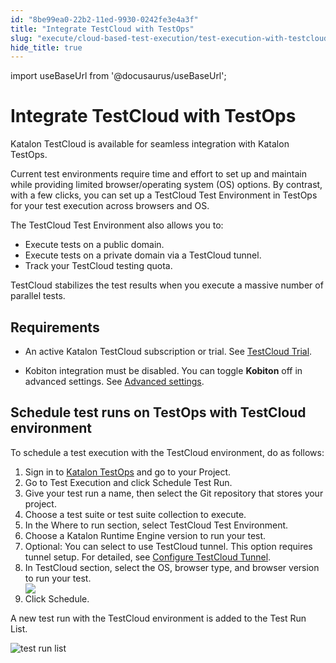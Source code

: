 ```yaml
---
id: "8be99ea0-22b2-11ed-9930-0242fe3e4a3f"
title: "Integrate TestCloud with TestOps"
slug: "execute/cloud-based-test-execution/test-execution-with-testcloud/integrate-testcloud-with-testops"
hide_title: true
---
```

import useBaseUrl from '@docusaurus/useBaseUrl';


# <a id="id" class="anchor_top_offset"/><a id="ariaid-title1" class="anchor_top_offset"/>Integrate TestCloud with TestOps

<p xmlns="http://www.w3.org/1999/xhtml" className="p"><span className="ph">Katalon TestCloud</span> is available for seamless integration with <span className="ph">Katalon TestOps</span>.</p> 
<p xmlns="http://www.w3.org/1999/xhtml" className="p">Current test environments require time and effort to set up and maintain while providing limited browser/operating system (OS) options. By contrast, with a few clicks, you can set up a TestCloud Test Environment in <span className="ph uicontrol">TestOps</span> for your test execution across browsers and OS.</p> 
<p xmlns="http://www.w3.org/1999/xhtml" className="p">The TestCloud Test Environment also allows you to:</p> 
<ul xmlns="http://www.w3.org/1999/xhtml" className="ul"><li className="li">Execute tests on a public domain.</li><li className="li">Execute tests on a private domain via a TestCloud tunnel.</li><li className="li">Track your TestCloud testing quota.</li></ul> 
<p xmlns="http://www.w3.org/1999/xhtml" className="p"><span className="ph uicontrol">TestCloud</span> stabilizes the test results when you execute a massive number of parallel tests.</p> 

## Requirements

<ul xmlns="http://www.w3.org/1999/xhtml" className="ul"><li className="li"><p className="p">An active Katalon TestCloud subscription or trial. See <a className="xref" href="/administer/katalon-platform-packages/testcloud-feature-comparison#id_2">TestCloud Trial</a>.</p></li><li className="li">Kobiton integration must be disabled. You can toggle <strong className="ph b">Kobiton</strong> off in advanced settings. See <a className="xref" href="/execute/schedule-test-execution/schedule-test-runs-in-testops#id_2">Advanced settings</a>.</li></ul> 

## <a id="task-8300" class="anchor_top_offset"/>Schedule test runs on TestOps with TestCloud environment

<section xmlns="http://www.w3.org/1999/xhtml" className="section context">To schedule a test execution with the TestCloud environment, do as follows:</section> 
<ol xmlns="http://www.w3.org/1999/xhtml" className="ol steps"><li className="li step stepexpand"><span className="ph cmd">Sign in to <a className="xref j-external-link" href="https://testops.katalon.io/login" target="_blank">Katalon         TestOps</a> and go to your Project.</span></li><li className="li step stepexpand"><span className="ph cmd">Go to <span className="ph uicontrol">Test Execution</span> and click <span className="ph uicontrol">Schedule         Test Run</span>.</span></li><li className="li step stepexpand"><span className="ph cmd">Give your test run a name, then select the Git repository that stores your project.</span></li><li className="li step stepexpand"><span className="ph cmd">Choose a test suite or test suite collection to execute.</span></li><li className="li step stepexpand"><span className="ph cmd">In the <span className="ph uicontrol">Where to run</span> section, select <span className="ph uicontrol">TestCloud Test Environment</span>.</span></li><li className="li step stepexpand"><span className="ph cmd">Choose a Katalon Runtime Engine version to run your test.</span></li><li className="li step stepexpand"><span className="ph cmd">Optional: You can select to use TestCloud tunnel. This option requires tunnel setup. For detailed, see <a className="xref" href="/execute/cloud-based-test-execution/test-execution-with-testcloud/run-tests-in-private-domains-with-testcloud#id_4">Configure TestCloud Tunnel</a>.</span></li><li className="li step stepexpand"><span className="ph cmd">In <span className="ph uicontrol">TestCloud</span> section, select the OS, browser type, and browser version to run your test. </span><div className="itemgroup info"><img className="image" src={useBaseUrl("/33216590-6af2-11ed-a602-0242cfbc79b5.png")} /></div></li><li className="li step stepexpand"><span className="ph cmd"> Click <span className="ph uicontrol">Schedule</span>.</span></li></ol> 
<section xmlns="http://www.w3.org/1999/xhtml" className="section result">A new test run with the TestCloud environment is added to the <span className="ph uicontrol">Test Run List</span>.<p className="p"><img className="image" width={850} src={useBaseUrl("/33451a30-6af2-11ed-a602-0242cfbc79b5.png")} alt="test run list" /></p></section> 
